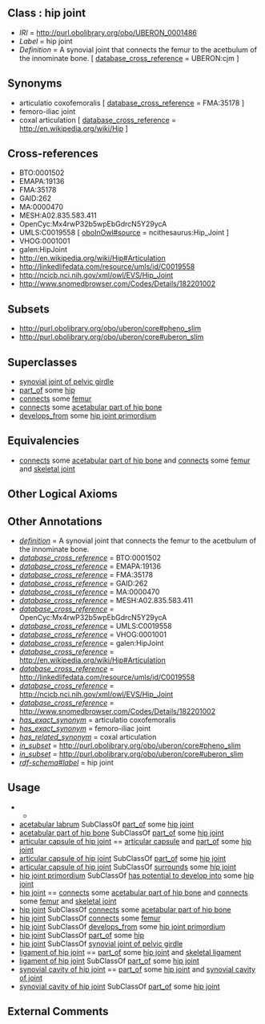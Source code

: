 
## Class : hip joint

 * *IRI* = http://purl.obolibrary.org/obo/UBERON_0001486
 * *Label* = hip joint
 * *Definition* = A synovial joint that connects the femur to the acetbulum of the innominate bone. [ [database_cross_reference](../../ef/oboInOwl#hasDbXref.md) = UBERON:cjm ]

## Synonyms

 * articulatio coxofemoralis [ [database_cross_reference](../../ef/oboInOwl#hasDbXref.md) = FMA:35178 ]
 * femoro-iliac joint
 * coxal articulation [ [database_cross_reference](../../ef/oboInOwl#hasDbXref.md) = http://en.wikipedia.org/wiki/Hip ]

## Cross-references

 * BTO:0001502
 * EMAPA:19136
 * FMA:35178
 * GAID:262
 * MA:0000470
 * MESH:A02.835.583.411
 * OpenCyc:Mx4rwP32b5wpEbGdrcN5Y29ycA
 * UMLS:C0019558 [ [oboInOwl#source](../../ce/oboInOwl#source.md) = ncithesaurus:Hip_Joint ]
 * VHOG:0001001
 * galen:HipJoint
 * http://en.wikipedia.org/wiki/Hip#Articulation
 * http://linkedlifedata.com/resource/umls/id/C0019558
 * http://ncicb.nci.nih.gov/xml/owl/EVS/Hip_Joint
 * http://www.snomedbrowser.com/Codes/Details/182201002

## Subsets

 * http://purl.obolibrary.org/obo/uberon/core#pheno_slim
 * http://purl.obolibrary.org/obo/uberon/core#uberon_slim

## Superclasses

 * [synovial joint of pelvic girdle](../../UBERON/07/UBERON_0011107.md)
 * [part_of](../../BFO/50/BFO_0000050.md) some [hip](../../UBERON/64/UBERON_0001464.md)
 * [connects](../../RO/76/RO_0002176.md) some [femur](../../UBERON/81/UBERON_0000981.md)
 * [connects](../../RO/76/RO_0002176.md) some [acetabular part of hip bone](../../UBERON/69/UBERON_0001269.md)
 * [develops_from](../../RO/02/RO_0002202.md) some [hip joint primordium](../../UBERON/44/UBERON_0006244.md)

## Equivalencies

 * [connects](../../RO/76/RO_0002176.md) some [acetabular part of hip bone](../../UBERON/69/UBERON_0001269.md) and [connects](../../RO/76/RO_0002176.md) some [femur](../../UBERON/81/UBERON_0000981.md) and [skeletal joint](../../UBERON/82/UBERON_0000982.md)

## Other Logical Axioms


## Other Annotations

 * *[definition](../../IAO/15/IAO_0000115.md)* = A synovial joint that connects the femur to the acetbulum of the innominate bone.
 * *[database_cross_reference](../../ef/oboInOwl#hasDbXref.md)* = BTO:0001502
 * *[database_cross_reference](../../ef/oboInOwl#hasDbXref.md)* = EMAPA:19136
 * *[database_cross_reference](../../ef/oboInOwl#hasDbXref.md)* = FMA:35178
 * *[database_cross_reference](../../ef/oboInOwl#hasDbXref.md)* = GAID:262
 * *[database_cross_reference](../../ef/oboInOwl#hasDbXref.md)* = MA:0000470
 * *[database_cross_reference](../../ef/oboInOwl#hasDbXref.md)* = MESH:A02.835.583.411
 * *[database_cross_reference](../../ef/oboInOwl#hasDbXref.md)* = OpenCyc:Mx4rwP32b5wpEbGdrcN5Y29ycA
 * *[database_cross_reference](../../ef/oboInOwl#hasDbXref.md)* = UMLS:C0019558
 * *[database_cross_reference](../../ef/oboInOwl#hasDbXref.md)* = VHOG:0001001
 * *[database_cross_reference](../../ef/oboInOwl#hasDbXref.md)* = galen:HipJoint
 * *[database_cross_reference](../../ef/oboInOwl#hasDbXref.md)* = http://en.wikipedia.org/wiki/Hip#Articulation
 * *[database_cross_reference](../../ef/oboInOwl#hasDbXref.md)* = http://linkedlifedata.com/resource/umls/id/C0019558
 * *[database_cross_reference](../../ef/oboInOwl#hasDbXref.md)* = http://ncicb.nci.nih.gov/xml/owl/EVS/Hip_Joint
 * *[database_cross_reference](../../ef/oboInOwl#hasDbXref.md)* = http://www.snomedbrowser.com/Codes/Details/182201002
 * *[has_exact_synonym](../../ym/oboInOwl#hasExactSynonym.md)* = articulatio coxofemoralis
 * *[has_exact_synonym](../../ym/oboInOwl#hasExactSynonym.md)* = femoro-iliac joint
 * *[has_related_synonym](../../ym/oboInOwl#hasRelatedSynonym.md)* = coxal articulation
 * *[in_subset](../../et/oboInOwl#inSubset.md)* = http://purl.obolibrary.org/obo/uberon/core#pheno_slim
 * *[in_subset](../../et/oboInOwl#inSubset.md)* = http://purl.obolibrary.org/obo/uberon/core#uberon_slim
 * *[rdf-schema#label](../../el/rdf-schema#label.md)* = hip joint

## Usage

 * -
 * [acetabular labrum](../../UBERON/58/UBERON_0011958.md) SubClassOf [part_of](../../BFO/50/BFO_0000050.md) some [hip joint](../../UBERON/86/UBERON_0001486.md)
 * [acetabular part of hip bone](../../UBERON/69/UBERON_0001269.md) SubClassOf [part_of](../../BFO/50/BFO_0000050.md) some [hip joint](../../UBERON/86/UBERON_0001486.md)
 * [articular capsule of hip joint](../../UBERON/61/UBERON_0011961.md) == [articular capsule](../../UBERON/84/UBERON_0001484.md) and [part_of](../../BFO/50/BFO_0000050.md) some [hip joint](../../UBERON/86/UBERON_0001486.md)
 * [articular capsule of hip joint](../../UBERON/61/UBERON_0011961.md) SubClassOf [part_of](../../BFO/50/BFO_0000050.md) some [hip joint](../../UBERON/86/UBERON_0001486.md)
 * [articular capsule of hip joint](../../UBERON/61/UBERON_0011961.md) SubClassOf [surrounds](../../RO/21/RO_0002221.md) some [hip joint](../../UBERON/86/UBERON_0001486.md)
 * [hip joint primordium](../../UBERON/44/UBERON_0006244.md) SubClassOf [has potential to develop into](../../RO/87/RO_0002387.md) some [hip joint](../../UBERON/86/UBERON_0001486.md)
 * [hip joint](../../UBERON/86/UBERON_0001486.md) == [connects](../../RO/76/RO_0002176.md) some [acetabular part of hip bone](../../UBERON/69/UBERON_0001269.md) and [connects](../../RO/76/RO_0002176.md) some [femur](../../UBERON/81/UBERON_0000981.md) and [skeletal joint](../../UBERON/82/UBERON_0000982.md)
 * [hip joint](../../UBERON/86/UBERON_0001486.md) SubClassOf [connects](../../RO/76/RO_0002176.md) some [acetabular part of hip bone](../../UBERON/69/UBERON_0001269.md)
 * [hip joint](../../UBERON/86/UBERON_0001486.md) SubClassOf [connects](../../RO/76/RO_0002176.md) some [femur](../../UBERON/81/UBERON_0000981.md)
 * [hip joint](../../UBERON/86/UBERON_0001486.md) SubClassOf [develops_from](../../RO/02/RO_0002202.md) some [hip joint primordium](../../UBERON/44/UBERON_0006244.md)
 * [hip joint](../../UBERON/86/UBERON_0001486.md) SubClassOf [part_of](../../BFO/50/BFO_0000050.md) some [hip](../../UBERON/64/UBERON_0001464.md)
 * [hip joint](../../UBERON/86/UBERON_0001486.md) SubClassOf [synovial joint of pelvic girdle](../../UBERON/07/UBERON_0011107.md)
 * [ligament of hip joint](../../UBERON/11/UBERON_0018411.md) == [part_of](../../BFO/50/BFO_0000050.md) some [hip joint](../../UBERON/86/UBERON_0001486.md) and [skeletal ligament](../../UBERON/46/UBERON_0008846.md)
 * [ligament of hip joint](../../UBERON/11/UBERON_0018411.md) SubClassOf [part_of](../../BFO/50/BFO_0000050.md) some [hip joint](../../UBERON/86/UBERON_0001486.md)
 * [synovial cavity of hip joint](../../UBERON/18/UBERON_0007618.md) == [part_of](../../BFO/50/BFO_0000050.md) some [hip joint](../../UBERON/86/UBERON_0001486.md) and [synovial cavity of joint](../../UBERON/17/UBERON_0007617.md)
 * [synovial cavity of hip joint](../../UBERON/18/UBERON_0007618.md) SubClassOf [part_of](../../BFO/50/BFO_0000050.md) some [hip joint](../../UBERON/86/UBERON_0001486.md)

## External Comments

